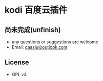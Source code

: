 # kodi 百度云插件

## 尚未完成(unfinish)  
* any questions or suggestions are welcome
* Email: caasiu@outlook.com

## License
* GPL v3
